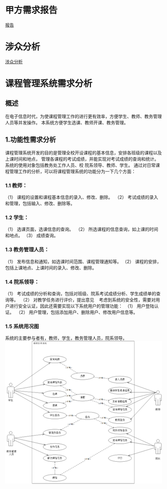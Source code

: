 # 甲方需求报告 #
[报告](https://github.com/Erutan-pku/oo/blob/master/课程管理系统需求报告.md)
# 涉众分析 #
[涉众分析](https://github.com/JosephineSun/OOCOURSE/tree/master/homework3)
# 课程管理系统需求分析 #
## 概述 ##
   在电子信息时代，为使课程管理工作的进行更有效率，方便学生、教师、教务管理人员等并发操作。
本系统方便学生选课、教师开课、教务管理。
## 1.功能性需求分析 ##
   课程管理系统开发的目的是管理全校开设课程的基本信息，安排各班级的课程以及上课时间和地点，
管理各课程的考试成绩，并能实现对考试成绩的查询和统计。系统的使用对象包括教务处工作人员、校
院系领导、教师、学生。
   通过对日常课程管理工作的分析，可以将课程管理系统的功能分为一下几个方面： 
   ### 1.1 教师： ###
   （1） 课程的设置和课程基本信息的录入、修改、删除。 
   （2） 考试成绩的录入和管理，包括输入、修改、删除等。 
   ### 1.2 学生： ###
   （1） 选课页面，选课信息的查询。 
   （2） 所选课程的信息查询，如上课的时间和地点。
   （3） 成绩查询。
   ### 1.3 教务管理人员： ###
   （1） 发布信息和通知，如选课时间范围、课程管理通知等。
   （2） 课程的安排，包括上课地点、上课时间的录入、修改、删除。 
   ### 1.4 院系领导： ###
   （1） 考试成绩的分析和查询，包括对班级、院系考试成绩分析、学生成绩单的查
询等。 
   （2） 对教学任务进行评价，提出意见
   考虑到系统的安全性，需要对用户进行安全认证，因此还需要实现以下系统用户的管理功能： 
   （1） 用户登陆认证。 
   （2） 用户管理，包括添加用户、删除用户、修改用户信息等。
   ### 1.5 系统用况图 ###
   系统的主要参与者有，教师，学生，教务管理人员，院系领导。
   ![image](https://github.com/JosephineSun/OOCOURSE/blob/master/pic/系统用况图.png)
   
